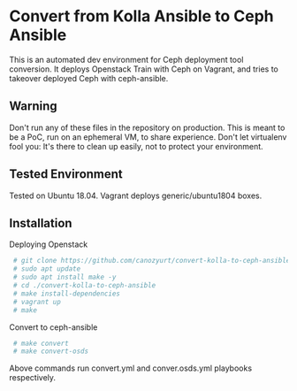 
# Convert from Kolla Ansible to Ceph Ansible

This is an automated dev environment for Ceph deployment tool conversion.
It deploys Openstack Train with Ceph on Vagrant, and tries to takeover deployed Ceph with ceph-ansible.


## Warning
Don't run any of these files in the repository on production. This is meant to be a PoC, run on an ephemeral VM, to share experience. Don't let virtualenv fool you: It's there to clean up easily, not to protect your environment.
    
## Tested Environment

Tested on Ubuntu 18.04. Vagrant deploys generic/ubuntu1804 boxes.
## Installation

Deploying Openstack

```bash
 # git clone https://github.com/canozyurt/convert-kolla-to-ceph-ansible --recursive
 # sudo apt update
 # sudo apt install make -y
 # cd ./convert-kolla-to-ceph-ansible
 # make install-dependencies
 # vagrant up
 # make
```

Convert to ceph-ansible

```bash
 # make convert
 # make convert-osds
```

Above commands run convert.yml and conver.osds.yml playbooks respectively.
